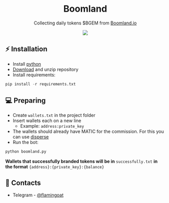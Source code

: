 <h1 align="center">Boomland</h1>

<p align="center">Collecting daily tokens $BGEM from <a href="http://boomland.io/daily">Boomland.io</a></p>
<p align="center">
<img src="https://img.shields.io/badge/python-3670A0?style=for-the-badge&logo=python&logoColor=ffdd54">
</p>

## ⚡ Installation
+ Install [python](https://www.google.com/search?client=opera&q=how+install+python)
+ [Download](https://sites.northwestern.edu/researchcomputing/resources/downloading-from-github) and unzip repository
+ Install requirements:
```python
pip install -r requirements.txt
```

## 💻 Preparing
+ Create ```wallets.txt``` in the project folder
+ Insert wallets each on a new line
  + Example: ```address:private_key```
+ The wallets should already have MATIC for the commission. For this you can use <a href="https://disperse.app/">disperse</a>
+ Run the bot:
```python
python boomland.py
```

**Wallets that successfully branded tokens will be in** ```successfully.txt``` **in the format** ```{address}:{private_key}:{balance}```

## 📧 Contacts
+ Telegram - [@flamingoat](https://t.me/flamingoat)
